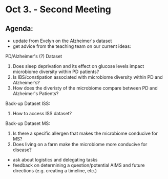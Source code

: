 # Oct 3. - Second Meeting

## Agenda: 
- update from Evelyn on the Alzheimer's dataset
- get advice from the teaching team on our current ideas:

PD/Alzheimer's (?) Dataset
1) Does sleep deprivation and its effect on glucose levels impact microbiome diversity within PD patients?
2) Is IBS/constipation associated with microbiome diversity within PD and Alzheimer’s? 
3) How does the diveristy of the microbiome compare between PD and Alzheimer's Patients?

Back-up Dataset ISS:
1) How to access ISS dataset?
   
Back-up Dataset MS:
1) Is there a specific allergen that makes the microbiome conducive for MS?
2) Does living on a farm make the microbiome more conducive for disease?

- ask about logistics and delegating tasks
- feedback on determining a question/potential AIMS and future directions (e.g. creating a timeline, etc.) 

